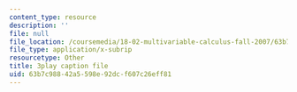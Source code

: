 ```yaml
---
content_type: resource
description: ''
file: null
file_location: /coursemedia/18-02-multivariable-calculus-fall-2007/63b7c98842a5598e92dcf607c26eff81_YBajUR3EFSM.vtt
file_type: application/x-subrip
resourcetype: Other
title: 3play caption file
uid: 63b7c988-42a5-598e-92dc-f607c26eff81
---
```

